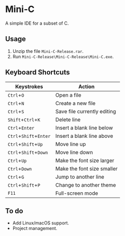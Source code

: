# Mini-C
A simple IDE for a subset of C.

## Usage

1. Unzip the file `Mini-C-Release.rar`.
2. Run `Mini-C-Release\Mini-C-Release\Mini-C.exe`.

##  Keyboard Shortcuts

| Keystrokes             | Action                      |
| ---------------------- | --------------------------- |
| `Ctrl`+`O`             | Open a file                 |
| `Ctrl`+`N`             | Create a new file           |
| `Ctrl`+`S`             | Save file currently editing |
| `Shift`+`Ctrl`+`K`     | Delete line                 |
| `Ctrl`+`Enter`         | Insert a blank line below   |
| `Ctrl`+`Shift`+`Enter` | Insert a blank line above   |
| `Ctrl`+`Shift`+`Up`    | Move line up                |
| `Ctrl`+`Shift`+`Down`  | Move line down              |
| `Ctrl`+`Up`            | Make the font size larger   |
| `Ctrl`+`Down`          | Make the font size smaller  |
| `Ctrl`+`G`             | Jump to another line        |
| `Ctrl`+`Shift`+`P`     | Change to another theme     |
| `F11`                  | Full-screen mode            |

## To do

* Add Linux/macOS support.
* Project management.